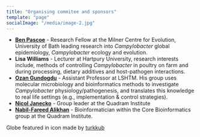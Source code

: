 ```yaml
---
title: "Organising commitee and sponsors"
template: "page"
socialImage: "/media/image-2.jpg"
---
```


* **[Ben Pascoe](https://sheppardlab.com/people/bpascoe/)** - Research Fellow at the Milner Centre for Evolution, University of Bath leading research into *Campylobacter* global epidemiology, *Campylobacter* ecology and evolution.
* **Lisa Williams** - Lecturer at Hartpury University, research interests include, methods of controlling *Campylobacter* in poultry on farm and during processing, dietary additives and host-pathogen interactions.
* **[Ozan Gundogdu](https://www.lshtm.ac.uk/aboutus/people/gundogdu.ozan)** - Assistant Professor at LSHTM. His group uses molecular microbiology and bioinformatics methods to investigate *Campylobacter* physiology/pathogenesis, and translates this knowledge to real life settings (e.g., implementation & control strategies).
* **[Nicol Janecko](https://quadram.ac.uk/people/nicol-janecko/)** - Group leader at the Quadram Institute
* **[Nabil-Fareed Alikhan](https://quadram.ac.uk/people/nabil-fareed-alikhan/)** - Bioinformatician within the Core Bioinformatics group at the Quadram Institute.


Globe featured in icon made by [turkkub](https://www.flaticon.com/authors/turkkub)